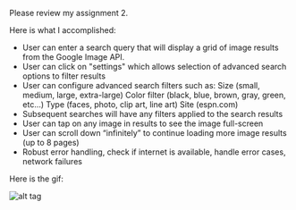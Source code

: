 Please review my assignment 2.

Here is what I accomplished:

* User can enter a search query that will display a grid of image results from the Google Image API.
* User can click on "settings" which allows selection of advanced search options to filter results
* User can configure advanced search filters such as:
    Size (small, medium, large, extra-large)
    Color filter (black, blue, brown, gray, green, etc...)
    Type (faces, photo, clip art, line art)
    Site (espn.com)
* Subsequent searches will have any filters applied to the search results
* User can tap on any image in results to see the image full-screen
* User can scroll down “infinitely” to continue loading more image results (up to 8 pages)
* Robust error handling, check if internet is available, handle error cases, network failures

Here is the gif:

![alt tag](https://raw.github.com/XiaohuLi/Android-Bootcamp-Assignment-2-Google-Grid-Image-Search/master/gridImageSearch.gif)
